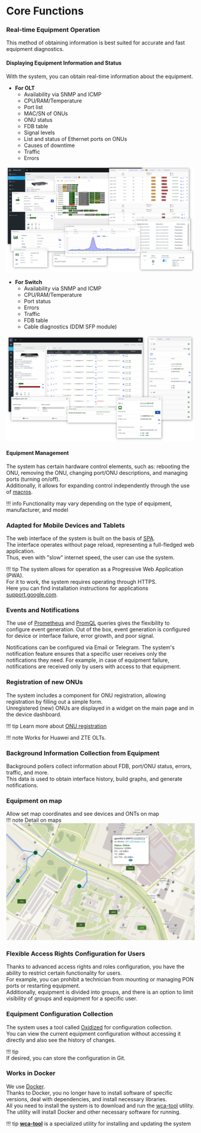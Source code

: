 # Core Functions


### Real-time Equipment Operation
This method of obtaining information is best suited for accurate and fast equipment diagnostics.

#### Displaying Equipment Information and Status
With the system, you can obtain real-time information about the equipment.

- **For OLT**
    - Availability via SNMP and ICMP
    - CPU/RAM/Temperature
    - Port list
    - MAC/SN of ONUs
    - ONU status
    - FDB table
    - Signal levels
    - List and status of Ethernet ports on ONUs
    - Causes of downtime
    - Traffic
    - Errors

![](../assets/olts.webp)


- **For Switch**
    - Availability via SNMP and ICMP
    - CPU/RAM/Temperature
    - Port status
    - Errors
    - Traffic
    - FDB table
    - Cable diagnostics (DDM SFP module)

![](../assets/switches.webp)


#### Equipment Management
The system has certain hardware control elements, such as: rebooting the ONU, removing the ONU, changing port/ONU descriptions, and managing ports (turning on/off).    
Additionally, it allows for expanding control independently through the use of [macros](../components/macros/getting-started.md).

!!! info
    Functionality may vary depending on the type of equipment, manufacturer, and model

### Adapted for Mobile Devices and Tablets
The web interface of the system is built on the basis of [SPA](https://en.wikipedia.org/wiki/Single-page_application).    
The interface operates without page reload, representing a full-fledged web application.    
Thus, even with "slow" internet speed, the user can use the system.    

!!! tip
    The system allows for operation as a Progressive Web Application (PWA).    
    For it to work, the system requires operating through HTTPS.   
    Here you can find installation instructions for applications [support.google.com](https://support.google.com/chrome/answer/9658361?hl=en&co=GENIE.Platform%3DiOS).   


### Events and Notifications
The use of [Prometheus](https://prometheus.io/) and [PromQL](https://prometheus.io/docs/prometheus/latest/querying/basics/) queries gives the flexibility to configure event generation. Out of the box, event generation is configured for device or interface failure, error growth, and poor signal.

Notifications can be configured via Email or Telegram. The system's notification feature ensures that a specific user receives only the notifications they need. For example, in case of equipment failure, notifications are received only by users with access to that equipment.


### Registration of new ONUs
The system includes a component for ONU registration, allowing registration by filling out a simple form.      
Unregistered (new) ONUs are displayed in a widget on the main page and in the device dashboard.

!!! tip 
    Learn more about [ONU registration](../components/onts-registration/getting-started.md)

!!! note
    Works for Huawei and ZTE OLTs. 

### Background Information Collection from Equipment
Background pollers collect information about FDB, port/ONU status, errors, traffic, and more.    
This data is used to obtain interface history, build graphs, and generate notifications.

### Equipment on map
Allow set map coordinates and see devices and ONTs on map   
!!! note Detail on maps
    ![map](../assets/map.png)

### Flexible Access Rights Configuration for Users
Thanks to advanced access rights and roles configuration, you have the ability to restrict certain functionality for users.   
For example, you can prohibit a technician from mounting or managing PON ports or restarting equipment.    
Additionally, equipment is divided into groups, and there is an option to limit visibility of groups and equipment for a specific user.

### Equipment Configuration Collection
The system uses a tool called [Oxidized](https://github.com/ytti/oxidized) for configuration collection.     
You can view the current equipment configuration without accessing it directly and also see the history of changes.    

!!! tip       
    If desired, you can store the configuration in Git.


### Works in Docker
We use [Docker](https://en.wikipedia.org/wiki/Docker).     
Thanks to Docker, you no longer have to install software of specific versions, deal with dependencies, and install necessary libraries.    
All you need to install the system is to download and run the [wca-tool](../wca-tool/index.md) utility.    
The utility will install Docker and other necessary software for running.


!!! tip
    **[wca-tool](../wca-tool/index.md)** is a specialized utility for installing and updating the system